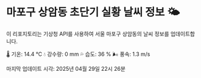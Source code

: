 
# 마포구 상암동 초단기 실황 날씨 정보 🌤️

이 리포지토리는 기상청 API를 사용하여 서울 마포구 상암동의 날씨 정보를 업데이트합니다. 

🌡️ 기온: 14.4 ℃
💧 강수량: 0 mm
💦 습도: 36 %
🌬️ 풍속: 1.3 m/s

마지막 업데이트 시각: 2025년 04월 29일 22시 26분    
